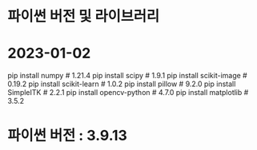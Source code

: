 # 파이썬 버전 및 라이브러리 
# 2023-01-02
pip install numpy # 1.21.4
pip install scipy # 1.9.1
pip install scikit-image # 0.19.2
pip install scikit-learn # 1.0.2
pip install pillow # 9.2.0
pip install SimpleITK # 2.2.1
pip install opencv-python # 4.7.0
pip install matplotlib # 3.5.2

# 파이썬 버전 : 3.9.13